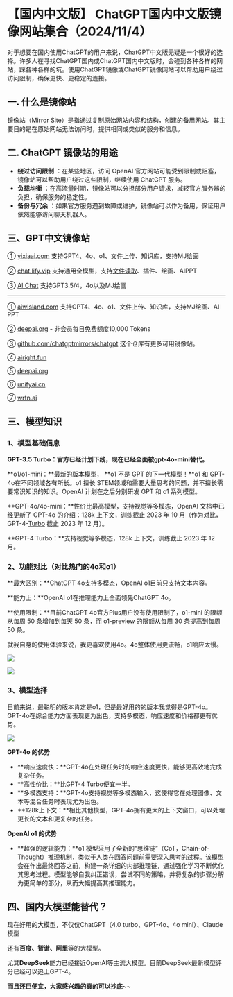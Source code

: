 # 【国内中文版】 ChatGPT国内中文版镜像网站集合（2024/11/4）

对于想要在国内使用ChatGPT的用户来说，ChatGPT中文版无疑是一个很好的选择。许多人在寻找ChatGPT国内或ChatGPT国内中文版时，会碰到各种各样的网站，踩各种各样的坑。使用ChatGPT镜像或ChatGPT镜像网站可以帮助用户绕过访问限制，确保更快、更稳定的连接。

## 一. 什么是**镜像站**

镜像站（Mirror Site）是指通过复制原始网站内容和结构，创建的备用网站。其主要目的是在原始网站无法访问时，提供相同或类似的服务和信息。

## 二. **ChatGPT 镜像站的用途**

* **绕过访问限制** ：在某些地区，访问 OpenAI 官方网站可能受到限制或阻塞，镜像站可以帮助用户绕过这些限制，继续使用 ChatGPT 服务。
* **负载均衡** ：在高流量时期，镜像站可以分担部分用户请求，减轻官方服务器的负担，确保服务的稳定性。
* **备份与冗余** ：如果官方服务遇到故障或维护，镜像站可以作为备用，保证用户依然能够访问聊天机器人。

## 三、GPT中文镜像站

① [yixiaai.com](https://www.yixiaai.com/) 支持GPT4、4o、o1、文件上传、知识库，支持MJ绘画

② [chat.lify.vip](https://chat.lify.vip/chat) 支持通用全模型，支持[文件读取](#)、插件、绘画、AIPPT

③ [AI Chat](https://guide1.lanjing.ai/) 支持GPT3.5/4，4o以及MJ绘画

----

① [aiwisland.com](http://aiwisland.com/) 支持GPT4、4o、o1、文件上传、知识库，支持MJ绘画、AI PPT

② [deepai.org](https://deepai.org/)  - 非会员每日免费额度10,000 Tokens

③ [github.com/chatgptmirrors/chatgpt](https://github.com/chatgptmirrors/chatgpt) 这个仓库有更多可用镜像站。

④ [airight.fun](airight.fun)

⑤ [deepai.org](https://deepai.org/)

⑥ [unifyai.cn](https://unifyai.cn/)

⑦ [wrtn.ai](https://wrtn.ai/)


## 三、模型知识

### 1、模型基础信息

**GPT-3.5 Turbo：官方已经计划下线，现在已经全面被gpt-4o-mini替代。**

**o1/o1-mini：**最新的版本模型， **o1 不是 GPT 的下一代模型！**o1 和 GPT-4o在不同领域各有所长。o1 擅长 STEM领域和需要大量思考的问题，并不擅长需要常识知识的知识。OpenAI 计划在之后分别研发 GPT 和 o1 系列模型。

**GPT-4o/4o-mini：**性价比最高模型，支持视觉等多模态，OpenAI 文档中已经更新了 GPT-4o 的介绍：128k 上下文，训练截止 2023 年 10 月（作为对比，GPT-4-[Turbo](#) 截止 2023 年 12 月）。

**GPT-4 Turbo：**支持视觉等多模态，128k 上下文，训练截止 2023 年 12 月。

### 2、功能对比（对比热门的4o和o1）

**最大区别：**ChatGPT 4o支持多模态，OpenAI o1目前只支持文本内容。

**能力上：**OpenAI o1在推理能力上全面领先ChatGPT 4o。

**使用限制：**目前ChatGPT 4o官方Plus用户没有使用限制了，o1-mini 的限额从每周 50 条增加到每天 50 条，而 o1-preview 的限额从每周 30 条提高到每周 50 条。

就我自身的使用体验来说，我更喜欢使用4o。4o整体使用更流畅，o1响应太慢。

![](https://files.mdnice.com/user/75077/185e13e3-1476-47cd-b48f-b25c8a8de552.png)

![](https://files.mdnice.com/user/75077/3ad2fdca-5f8e-4a3c-afc5-5ab388b9e0a8.png)



### 3、模型选择

目前来说，最聪明的版本肯定是o1，但是最好用的的版本我觉得是GPT-4o。GPT-4o在综合能力方面表现更为出色，支持多模态，响应速度和价格都更有优势。

![](https://files.mdnice.com/user/75077/36bf246e-293c-4ea0-95b4-6c16ff664a86.png)


**GPT-4o 的优势**

* **响应速度快：**GPT-4o在处理任务时的响应速度更快，能够更高效地完成复杂任务。
* **高性价比：**比GPT-4 Turbo便宜一半。
* **多模态支持：**GPT-4o支持视觉等多模态输入，这使得它在处理图像、文本等混合任务时表现尤为出色。
* **128k上下文：**相比其他模型，GPT-4o拥有更大的上下文窗口，可以处理更长的文本和更复杂的任务。

**OpenAI o1 的优势**

* **超强的逻辑能力：**o1 模型采用了全新的“思维链”（CoT，Chain-of-Thought）推理机制，类似于人类在回答问题前需要深入思考的过程。该模型会在作出最终回答之前，构建一条详细的内部推理链，通过强化学习不断优化其思考过程。模型能够自我纠正错误，尝试不同的策略，并将复杂的步骤分解为更简单的部分，从而大幅提高其推理能力。

## 四、国内大模型能替代？

现在好用的大模型，不仅仅ChatGPT（4.0 turbo、GPT-4o、4o mini）、Claude 模型

还有**百度、智谱、阿里**等的大模型。

尤其**DeepSeek**能力已经接近OpenAI等主流大模型。目前DeepSeek最新模型评分已经可以追上GPT-4。

**而且还巨便宜，大家感兴趣的真的可以抄底~~**
